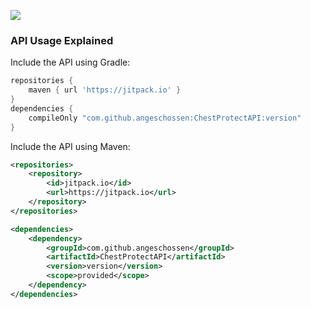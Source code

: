 [![](https://jitpack.io/v/Matin2/ExtraCommands.svg)](https://jitpack.io/#Matin2/ExtraCommands)

### API Usage Explained
Include the API using Gradle:
```groovy
repositories {
	maven { url 'https://jitpack.io' }
}
dependencies {
    compileOnly "com.github.angeschossen:ChestProtectAPI:version"
}
```

Include the API using Maven:
```xml
<repositories>
	<repository>
		<id>jitpack.io</id>
		<url>https://jitpack.io</url>
	</repository>
</repositories>

<dependencies>
    <dependency>
        <groupId>com.github.angeschossen</groupId>
        <artifactId>ChestProtectAPI</artifactId>
        <version>version</version>
        <scope>provided</scope>
    </dependency>
</dependencies>
```
